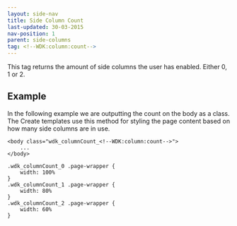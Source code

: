 ```yaml
---
layout: side-nav
title: Side Column Count
last-updated: 30-03-2015
nav-position: 1
parent: side-columns
tag: <!--WDK:column:count-->
---
```


This tag returns the amount of side columns the user has enabled. Either 0, 1 or 2.


## Example

In the following example we are outputting the count on the body as a class. The Create templates use this method for styling the page content based on how many side columns are in use.

~~~
<body class="wdk_columnCount_<!--WDK:column:count-->">
	...
</body>
~~~

~~~
.wdk_columnCount_0 .page-wrapper {
	width: 100%
}
.wdk_columnCount_1 .page-wrapper {
	width: 80%
}
.wdk_columnCount_2 .page-wrapper {
	width: 60%
}
~~~